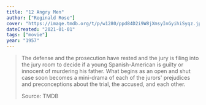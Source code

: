 ```yaml
---
title: "12 Angry Men"
author: ["Reginald Rose"]
cover: "https://image.tmdb.org/t/p/w1280/ppd84D2i9W8jXmsyInGyihiSyqz.jpg"
dateCreated: "2021-01-01"
tags: ["movie"]
year: "1957"
---
```


> The defense and the prosecution have rested and the jury is filing into the jury room to decide if a young Spanish-American is guilty or innocent of murdering his father. What begins as an open and shut case soon becomes a mini-drama of each of the jurors' prejudices and preconceptions about the trial, the accused, and each other.
>
> Source: TMDB
